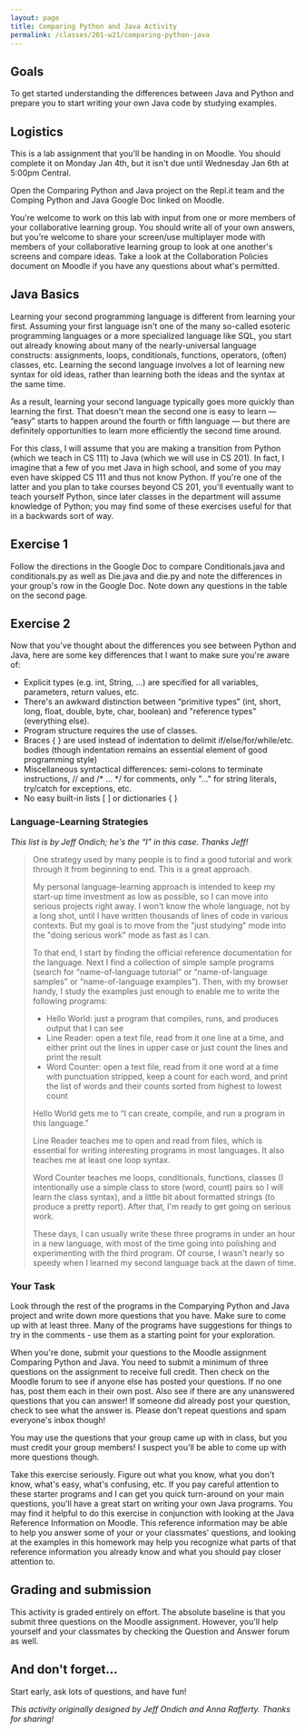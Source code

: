 ```yaml
---
layout: page
title: Comparing Python and Java Activity
permalink: /classes/201-w21/comparing-python-java
---
```


## Goals
To get started understanding the differences between Java and Python and prepare you to start writing your own Java code by studying examples.

## Logistics
This is a lab assignment that you'll be handing in on Moodle. You should complete it on Monday Jan 4th, but it isn't due until Wednesday Jan 6th at 5:00pm Central.

Open the Comparing Python and Java project on the Repl.it team and the Comping Python and Java Google Doc linked on Moodle.

You're welcome to work on this lab with input from one or more members of your collaborative learning group. You should write all of your own answers, but you're welcome to share your screen/use multiplayer mode with members of your collaborative learning group to look at one another's screens and compare ideas. Take a look at the Collaboration Policies document on Moodle if you have any questions about what's permitted.

## Java Basics
Learning your second programming language is different from learning your first. Assuming your first language isn't one of the many so-called esoteric programming languages or a more specialized language like SQL, you start out already knowing about many of the nearly-universal language constructs: assignments, loops, conditionals, functions, operators, (often) classes, etc. Learning the second language involves a lot of learning new syntax for old ideas, rather than learning both the ideas and the syntax at the same time.

As a result, learning your second language typically goes more quickly than learning the first. That doesn't mean the second one is easy to learn — “easy” starts to happen around the fourth or fifth language — but there are definitely opportunities to learn more efficiently the second time around.

For this class, I will assume that you are making a transition from Python (which we teach in CS 111) to Java (which we will use in CS 201). In fact, I imagine that a few of you met Java in high school, and some of you may even have skipped CS 111 and thus not know Python. If you're one of the latter and you plan to take courses beyond CS 201, you'll eventually want to teach yourself Python, since later classes in the department will assume knowledge of Python; you may find some of these exercises useful for that in a backwards sort of way.

## Exercise 1
Follow the directions in the Google Doc to compare Conditionals.java and conditionals.py as well as Die.java and die.py and note the differences in your group's row in the Google Doc. 
Note down any questions in the table on the second page.

## Exercise 2
Now that you've thought about the differences you see between Python and Java, here are some key differences that I want to make sure you're aware of:

* Explicit types (e.g. int, String, ...) are specified for all variables, parameters, return values, etc.
* There's an awkward distinction between “primitive types” (int, short, long, float, double, byte, char, boolean) and "reference types" (everything else).
* Program structure requires the use of classes.
* Braces { } are used instead of indentation to delimit if/else/for/while/etc. bodies (though indentation remains an essential element of good programming style)
* Miscellaneous syntactical differences: semi-colons to terminate instructions, // and /* ... */ for comments, only "..." for string literals, try/catch for exceptions, etc.
* No easy built-in lists [ ] or dictionaries { }

### Language-Learning Strategies
*This list is by Jeff Ondich; he's the “I” in this case. Thanks Jeff!*
<blockquote>
<p>One strategy used by many people is to find a good tutorial and work through it from beginning to end. This is a great approach.</p>

<p>My personal language-learning approach is intended to keep my start-up time investment as low as possible, so I can move into serious projects right away. I won't know the whole language, not by a long shot, until I have written thousands of lines of code in various contexts. But my goal is to move from the "just studying" mode into the "doing serious work" mode as fast as I can.</p>

<p>To that end, I start by finding the official reference documentation for the language. Next I find a collection of simple sample programs (search for “name-of-language tutorial” or “name-of-language samples” or “name-of-language examples”). Then, with my browser handy, I study the examples just enough to enable me to write the following programs:</p>

<p>
<ul>
<li> Hello World: just a program that compiles, runs, and produces output that I can see</li>
<li> Line Reader: open a text file, read from it one line at a time, and either print out the lines in upper case or just count the lines and print the result</li>
<li> Word Counter: open a text file, read from it one word at a time with punctuation stripped, keep a count for each word, and print the list of words and their counts sorted from highest to lowest count</li>
</ul>
</p>


<p>Hello World gets me to “I can create, compile, and run a program in this language.”</p>

<p>Line Reader teaches me to open and read from files, which is essential for writing interesting programs in most languages. It also teaches me at least one loop syntax.</p>

<p>Word Counter teaches me loops, conditionals, functions, classes (I intentionally use a simple class to store (word, count) pairs so I will learn the class syntax), and a little bit about formatted strings (to produce a pretty report). After that, I'm ready to get going on serious work.</p>

<p>These days, I can usually write these three programs in under an hour in a new language, with most of the time going into polishing and experimenting with the third program. Of course, I wasn't nearly so speedy when I learned my second language back at the dawn of time.</p>
</blockquote>

### Your Task
Look through the rest of the programs in the Comparying Python and Java project and write down more questions that you have. Make sure to come up with at least three. Many of the programs have suggestions for things to try in the comments - use them as a starting point for your exploration.

When you're done, submit your questions to the Moodle assignment Comparing Python and Java. You need to submit a minimum of three questions on the assignment to receive full credit. Then check on the Moodle forum to see if anyone else has posted your questions. If no one has, post them each in their own post. Also see if there are any unanswered questions that you can answer! If someone did already post your question, check to see what the answer is. Please don't repeat questions and spam everyone's inbox though!

You may use the questions that your group came up with in class, but you must credit your group members! I suspect you'll be able to come up with more questions though.

Take this exercise seriously. Figure out what you know, what you don't know, what's easy, what's confusing, etc. If you pay careful attention to these starter programs and I can get you quick turn-around on your main questions, you'll have a great start on writing your own Java programs. You may find it helpful to do this exercise in conjunction with looking at the Java Reference Information on Moodle. This reference information may be able to help you answer some of your or your classmates' questions, and looking at the examples in this homework may help you recognize what parts of that reference information you already know and what you should pay closer attention to.

## Grading and submission
This activity is graded entirely on effort. The absolute baseline is that you submit three questions on the Moodle assignment. However, you'll help yourself and your classmates by checking the Question and Answer forum as well.

## And don't forget...

Start early, ask lots of questions, and have fun!

*This activity originally designed by Jeff Ondich and Anna Rafferty. Thanks for sharing!*